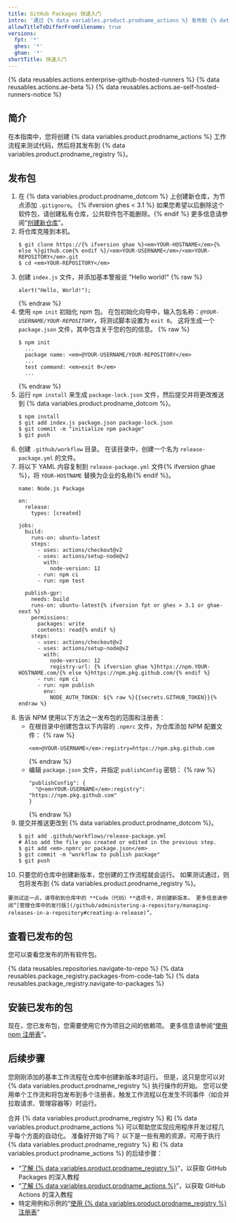 ```yaml
---
title: GitHub Packages 快速入门
intro: '通过 {% data variables.product.prodname_actions %} 发布到 {% data variables.product.prodname_registry %}。'
allowTitleToDifferFromFilename: true
versions:
  fpt: '*'
  ghes: '*'
  ghae: '*'
shortTitle: 快速入门
---
```


{% data reusables.actions.enterprise-github-hosted-runners %}
{% data reusables.actions.ae-beta %}
{% data reusables.actions.ae-self-hosted-runners-notice %}

## 简介

在本指南中，您将创建 {% data variables.product.prodname_actions %} 工作流程来测试代码，然后将其发布到 {% data variables.product.prodname_registry %}。

## 发布包

1. 在 {% data variables.product.prodname_dotcom %} 上创建新仓库，为节点添加 `.gitignore`。 {% ifversion ghes < 3.1 %} 如果您希望以后删除这个软件包，请创建私有仓库，公共软件包不能删除。{% endif %} 更多信息请参阅“[创建新仓库](/github/creating-cloning-and-archiving-repositories/creating-a-new-repository)”。
2. 将仓库克隆到本机。
    ```shell
    $ git clone https://{% ifversion ghae %}<em>YOUR-HOSTNAME</em>{% else %}github.com{% endif %}/<em>YOUR-USERNAME</em>/<em>YOUR-REPOSITORY</em>.git
    $ cd <em>YOUR-REPOSITORY</em>
    ```
3. 创建 `index.js` 文件，并添加基本警报说 "Hello world!"
    {% raw %}
    ```javascript{:copy}
    alert("Hello, World!");
    ```
    {% endraw %}
4. 使用 `npm init` 初始化 npm 包。 在包初始化向导中，输入包名称：_`@YOUR-USERNAME/YOUR-REPOSITORY`_，将测试脚本设置为 `exit 0`。 这将生成一个 `package.json` 文件，其中包含关于您的包的信息。
    {% raw %}
    ```shell
    $ npm init
      ...
      package name: <em>@YOUR-USERNAME/YOUR-REPOSITORY</em>
      ...
      test command: <em>exit 0</em>
      ...    
    ```
    {% endraw %}
5. 运行 `npm install` 来生成 `package-lock.json` 文件，然后提交并将更改推送到 {% data variables.product.prodname_dotcom %}。
    ```shell
    $ npm install
    $ git add index.js package.json package-lock.json
    $ git commit -m "initialize npm package"
    $ git push
    ```
6. 创建 `.github/workflow` 目录。 在该目录中，创建一个名为 `release-package.yml` 的文件。
7. 将以下 YAML 内容复制到 `release-package.yml` 文件{% ifversion ghae %}，将 `YOUR-HOSTNAME` 替换为企业的名称{% endif %}。
    ```yaml{:copy}
    name: Node.js Package

    on:
      release:
        types: [created]

    jobs:
      build:
        runs-on: ubuntu-latest
        steps:
          - uses: actions/checkout@v2
          - uses: actions/setup-node@v2
            with:
              node-version: 12
          - run: npm ci
          - run: npm test

      publish-gpr:
        needs: build
        runs-on: ubuntu-latest{% ifversion fpt or ghes > 3.1 or ghae-next %}
        permissions:
          packages: write
          contents: read{% endif %}
        steps:
          - uses: actions/checkout@v2
          - uses: actions/setup-node@v2
            with:
              node-version: 12
              registry-url: {% ifversion ghae %}https://npm.YOUR-HOSTNAME.com/{% else %}https://npm.pkg.github.com/{% endif %}
          - run: npm ci
          - run: npm publish
            env:
              NODE_AUTH_TOKEN: ${% raw %}{{secrets.GITHUB_TOKEN}}{% endraw %}
    ```
8. 告诉 NPM 使用以下方法之一发布包的范围和注册表：
   - 在根目录中创建包含以下内容的 `.npmrc` 文件，为仓库添加 NPM 配置文件：
      {% raw %}
      ```shell
      <em>@YOUR-USERNAME</em>:registry=https://npm.pkg.github.com
      ```
      {% endraw %}
   - 编辑 `package.json` 文件，并指定 `publishConfig` 密钥：
      {% raw %}
      ```shell
      "publishConfig": {
        "@<em>YOUR-USERNAME</em>:registry": "https://npm.pkg.github.com"
      }
      ```
      {% endraw %}
9. 提交并推送更改到 {% data variables.product.prodname_dotcom %}。
    ```shell
    $ git add .github/workflows/release-package.yml
    # Also add the file you created or edited in the previous step.
    $ git add <em>.npmrc or package.json</em>
    $ git commit -m "workflow to publish package"
    $ git push
    ```
10.  只要您的仓库中创建新版本，您创建的工作流程就会运行。 如果测试通过，则包将发布到 {% data variables.product.prodname_registry %}。

    要测试这一点，请导航到仓库中的 **Code（代码）**选项卡，并创建新版本。 更多信息请参阅“[管理仓库中的发行版](/github/administering-a-repository/managing-releases-in-a-repository#creating-a-release)”。

## 查看已发布的包

您可以查看您发布的所有软件包。

{% data reusables.repositories.navigate-to-repo %}
{% data reusables.package_registry.packages-from-code-tab %}
{% data reusables.package_registry.navigate-to-packages %}


## 安装已发布的包

现在，您已发布包，您需要使用它作为项目之间的依赖项。 更多信息请参阅“[使用 npm 注册表](/packages/working-with-a-github-packages-registry/working-with-the-npm-registry#installing-a-package)”。

## 后续步骤

您刚刚添加的基本工作流程在仓库中创建新版本时运行。 但是，这只是您可以对 {% data variables.product.prodname_registry %} 执行操作的开始。 您可以使用单个工作流和将包发布到多个注册表，触发工作流程以在发生不同事件（如合并拉取请求、管理容器等）时运行。

合并 {% data variables.product.prodname_registry %} 和 {% data variables.product.prodname_actions %} 可以帮助您实现应用程序开发过程几乎每个方面的自动化。 准备好开始了吗？ 以下是一些有用的资源，可用于执行 {% data variables.product.prodname_registry %} 和 {% data variables.product.prodname_actions %} 的后续步骤：

- “[了解 {% data variables.product.prodname_registry %}](/packages/learn-github-packages)”，以获取 GitHub Packages 的深入教程
- “[了解 {% data variables.product.prodname_actions %}](/actions/learn-github-actions)”，以获取 GitHub Actions 的深入教程
- 特定用例和示例的“[使用 {% data variables.product.prodname_registry %} 注册表](/packages/working-with-a-github-packages-registry)”
